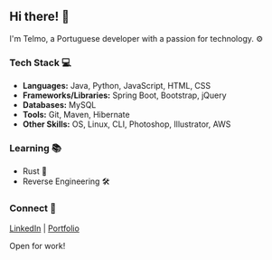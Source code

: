## Hi there! 👋

I'm Telmo, a Portuguese developer with a passion for technology. ⚙️

### Tech Stack 💻
- **Languages:** Java, Python, JavaScript, HTML, CSS
- **Frameworks/Libraries:** Spring Boot, Bootstrap, jQuery
- **Databases:** MySQL
- **Tools:** Git, Maven, Hibernate
- **Other Skills:** OS, Linux, CLI, Photoshop, Illustrator, AWS

### Learning 📚
- Rust 🦀
- Reverse Engineering 🛠️

### Connect 🤝
[LinkedIn](https://www.linkedin.com/in/telmo-sousa/) | [Portfolio](https://tsousa.dev/)

Open for work!
